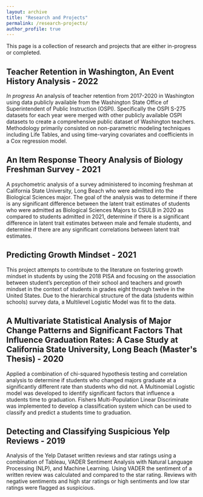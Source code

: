 ```yaml
---
layout: archive
title: "Research and Projects"
permalink: /research-projects/
author_profile: true
---
```


This page is a collection of research and projects that are either in-progress or completed.

## Teacher Retention in Washington, An Event History Analysis - 2022

*In progress* An analysis of teacher retention from 2017-2020 in Washington using data publicly available from the Washington State Office of Superintendent of Public Instruction (OSPI). Specifically the OSPI S-275 datasets for each year were merged with other publicly available OSPI datasets to create a comprehensive public dataset of Washington teachers. Methodology primarily consisted on non-parametric modeling techniques including Life Tables, and using time-varying covariates and coefficients in a Cox regression model. 

## An Item Response Theory Analysis of Biology Freshman Survey - 2021

A psychometric analysis of a survey administered to incoming freshman at California State University, Long Beach who were admitted into the Biological Sciences major. The goal of the analysis was to determine if there is any significant difference between the latent trait estimates of students who were admitted as Biological Sciences Majors to CSULB in 2020 as compared to students admitted in 2021, determine if there is a significant difference in latent trait estimates between male and female students, and determine if there are any significant correlations between latent trait estimates.

## Predicting Growth Mindset - 2021

This project attempts to contribute to the literature on fostering growth mindset in students by using the 2018 PISA and focusing on the association between student’s perception of their school and teachers and growth mindset in the context of students in grades eight through twelve in the United States. Due to the hierarchical structure of the data (students within schools) survey data, a Multilevel Logistic Model was fit to the data.

## A Multivariate Statistical Analysis of Major Change Patterns and Significant Factors That Influence Graduation Rates: A Case Study at California State University, Long Beach (Master's Thesis) - 2020

Applied a combination of chi-squared hypothesis testing and correlation analysis to determine if students who changed majors graduate at a significantly different rate than students who did not. A Multinomial Logistic model was developed to identify significant factors that influence a students time to graduation. Fishers Multi-Population Linear Discriminate was implemented to develop a classification system which can be used to classify and predict a students time to graduation.

## Detecting and Classifying Suspicious Yelp Reviews - 2019

Analysis of the Yelp Dataset written reviews and star ratings using a combination of Tableau, VADER Sentiment Analysis with Natural Language Processing (NLP), and Machine Learning. Using VADER the sentiment of a written review was calculated and compared to the star rating. Reviews with negative sentiments and high star ratings or high sentiments and low star ratings were flagged as suspicious.

